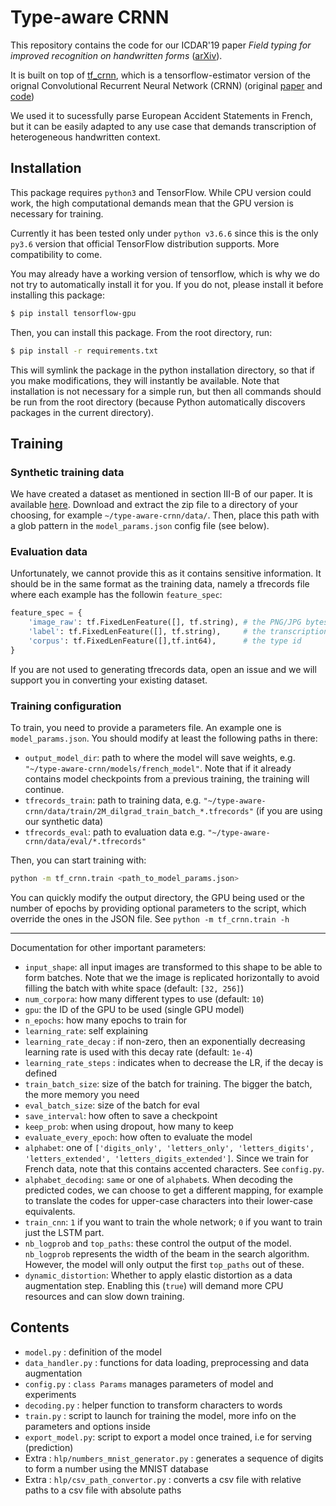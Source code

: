 # Type-aware CRNN

This repository contains the code for our ICDAR'19 paper _Field typing for improved recognition on handwritten forms_ ([arXiv](https://arxiv.org/abs/1909.10120)).

It is built on top of [tf_crnn](https://github.com/solivr/tf-crnn), which is a tensorflow-estimator version of the orignal Convolutional Recurrent Neural Network (CRNN) (original [paper](http://arxiv.org/abs/1507.05717) and [code](https://github.com/bgshih/crnn))

We used it to sucessfully parse European Accident Statements in French, but it can be easily adapted to any use case that demands transcription of heterogeneous handwritten context.

## Installation

This package requires `python3` and TensorFlow. While CPU version could work, the high computational demands mean that the GPU version is necessary for training.

Currently it has been tested only under `python v3.6.6` since this is the only `py3.6` version that official TensorFlow distribution supports. More compatibility to come.

You may already have a working version of tensorflow, which is why we do not try to automatically install it for you. If you do not, please install it before installing this package:


```bash
$ pip install tensorflow-gpu
```

Then, you can install this package. From the root directory, run:

```bash
$ pip install -r requirements.txt
```

This will symlink the package in the python installation directory, so that if you make modifications, they will instantly be available. Note that installation is not necessary for a simple run, but then all commands should be run from the root directory (because Python automatically discovers packages in the current directory).

## Training

### Synthetic training data
We have created a dataset as mentioned in section III-B of our paper. It is available [here](https://drive.google.com/uc?id=1upVeN8a_sHT67rYupPs64KyIKC9_qYdO&export=download). Download and extract the zip file to a directory of your choosing, for example `~/type-aware-crnn/data/`. Then, place this path with a glob pattern in the `model_params.json` config file (see below).

### Evaluation data
Unfortunately, we cannot provide this as it contains sensitive information. It should be in the same format as the training data, namely a tfrecords file where each example has the followin `feature_spec`:
```python
feature_spec = {
    'image_raw': tf.FixedLenFeature([], tf.string), # the PNG/JPG bytes
    'label': tf.FixedLenFeature([], tf.string),     # the transcription
    'corpus': tf.FixedLenFeature([],tf.int64),      # the type id
}
```
If you are not used to generating tfrecords data, open an issue and we will support you in converting your existing dataset.

### Training configuration

To train, you need to provide a parameters file. An example one is `model_params.json`. You should modify at least the following paths in there:

*  `output_model_dir`:  path to where the model will save weights, e.g. `"~/type-aware-crnn/models/french_model"`. Note that if it already contains model checkpoints from a previous training, the training will continue.
* `tfrecords_train`: path to training data, e.g. `"~/type-aware-crnn/data/train/2M_dilgrad_train_batch_*.tfrecords"` (if you are using our synthetic data)
*  `tfrecords_eval`: path to evaluation data e.g. `"~/type-aware-crnn/data/eval/*.tfrecords"`

Then, you can start training with:
```bash
python -m tf_crnn.train <path_to_model_params.json>
```

You can quickly modify the output directory, the GPU being used or the number of epochs by providing optional parameters to the script, which override the ones in the JSON file. See `python -m tf_crnn.train -h`

---

Documentation for other important parameters:
 - `input_shape`: all input images are transformed to this shape to be able to form batches. Note that we the image is replicated horizontally to avoid filling the batch with white space (default: `[32, 256]`)
 - `num_corpora`: how many different types to use (default: `10`)
 - `gpu`: the ID of the GPU to be used (single GPU model)
 - `n_epochs`: how many epochs to train for
 - `learning_rate`: self explaining
 - `learning_rate_decay` : if non-zero, then an exponentially decreasing learning rate is used with this decay rate (default: `1e-4`)
 - `learning_rate_steps` : indicates when to decrease the LR, if the decay is defined
 - `train_batch_size`: size of the batch for training. The bigger the batch, the more memory you need
 - `eval_batch_size`: size of the batch for eval
 - `save_interval`: how often to save a checkpoint
 - `keep_prob`: when using dropout, how many to keep
 - `evaluate_every_epoch`: how often to evaluate the model
 - `alphabet`: one of `['digits_only', 'letters_only', 'letters_digits', 'letters_extended', 'letters_digits_extended']`. Since we train for French data, note that this contains accented characters. See `config.py`.
 - `alphabet_decoding`: `same` or one of `alphabet`s. When decoding the predicted codes, we can choose to get a different mapping, for example to translate the codes for upper-case characters into their lower-case equivalents.
 - `train_cnn`: `1` if you want to train the whole network; `0` if you want to train just the LSTM part.
 - `nb_logprob` and `top_paths`: these control the output of the model. `nb_logprob` represents the width of the beam in the search algorithm. However, the model will only output the first `top_paths` out of these.
 - `dynamic_distortion`: Whether to apply elastic distortion as a data augmentation step. Enabling this (`true`) will demand more CPU resources and can slow down training.





## Contents

* `model.py` : definition of the model
* `data_handler.py` : functions for data loading, preprocessing and data augmentation
* `config.py` : `class Params` manages parameters of model and experiments
* `decoding.py` : helper function to transform characters to words
* `train.py` : script to launch for training the model, more info on the parameters and options inside
* `export_model.py`: script to export a model once trained, i.e for serving (prediction)
* Extra : `hlp/numbers_mnist_generator.py` : generates a sequence of digits to form a number using the MNIST database
* Extra : `hlp/csv_path_convertor.py` : converts a csv file with relative paths to a csv file with absolute paths
